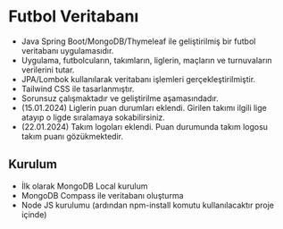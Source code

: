 # Futbol Veritabanı

- Java Spring Boot/MongoDB/Thymeleaf ile geliştirilmiş bir futbol veritabanı uygulamasıdır.
- Uygulama, futbolcuların, takımların, liglerin, maçların ve turnuvaların verilerini tutar.
- JPA/Lombok kullanılarak veritabanı işlemleri gerçekleştirilmiştir.
- Tailwind CSS ile tasarlanmıştır.
- Sorunsuz çalışmaktadır ve geliştirilme aşamasındadır.
- (15.01.2024) Liglerin puan durumları eklendi. Girilen takımı ilgili lige atayıp o ligde sıralamaya sokabilirsiniz.
- (22.01.2024) Takım logoları eklendi. Puan durumunda takım logosu takım puanı gözükmektedir.

## Kurulum

- İlk olarak MongoDB Local kurulum
- MongoDB Compass ile veritabanı oluşturma
- Node JS kurulumu (ardından npm-install komutu kullanılacaktır proje içinde)